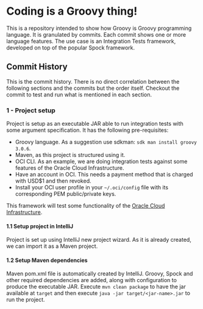 # Coding is a Groovy thing!

This is a repository intended to show how Groovy is Groovy programming language.
It is granulated by commits. Each commit shows one or more language features.
The use case is an Integration Tests framework, developed on top of the popular Spock framework.

## Commit History

This is the commit history. There is no direct correlation between the following sections and the commits
but the order itself. Checkout the commit to test and run what is mentioned in each section.

### 1 - Project setup

Project is setup as an executable JAR able to run integration tests with some argument specification.
It has the following pre-requisites:

* Groovy language. As a suggestion use sdkman: `sdk man install groovy 3.0.6`.
* Maven, as this project is structured using it.
* OCI CLI. As an example, we are doing integration tests against some features of the Oracle Cloud Infrastructure.
* Have an account in OCI. This needs a payment method that is charged with USD$1 and then revoked.
* Install your OCI user profile in your `~/.oci/config` file with its corresponding PEM public/private keys.

This framework will test some functionality of the [Oracle Cloud Infrastructure](https://cloud.oracle.com/?region=mx-queretaro-1).

#### 1.1 Setup project in IntelliJ

Project is set up using IntelliJ new project wizard. As it is already created, we can import it as a Maven project.

#### 1.2 Setup Maven dependencies

Maven pom.xml file is automatically created by IntelliJ. Groovy, Spock and other required dependencies are added,
along with configuration to produce the executable JAR. Execute `mvn clean package` to have the jar available at
`target` and then execute `java -jar target/<jar-name>.jar` to run the project.
